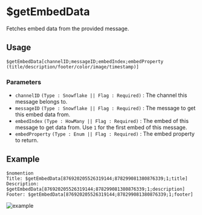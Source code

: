 # $getEmbedData
Fetches embed data from the provided message.

## Usage
```
$getEmbedData[channelID;messageID;embedIndex;embedProperty (title/description/footer/color/image/timestamp)]
```

### Parameters
- `channelID` `(Type : Snowflake || Flag : Required)` : The channel this message belongs to.
- `messageID` `(Type : Snowflake || Flag : Required)` : The message to get this embed data from.
- `embedIndex` `(Type : HowMany || Flag : Required)` : The embed of this message to get data from. Use `1` for the first embed of this message.
- `embedProperty` `(Type : Enum || Flag : Required)` : The embed property to return.

## Example
```
$nomention
Title: $getEmbedData[876920205526319144;878299081380876339;1;title]
Description: $getEmbedData[876920205526319144;878299081380876339;1;description]
Footer: $getEmbedData[876920205526319144;878299081380876339;1;footer]
```
![example](https://user-images.githubusercontent.com/69215413/130266834-50421e8e-fe9f-4b2e-8937-c9b870f3296d.png)
